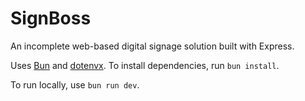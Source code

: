# SignBoss
An incomplete web-based digital signage solution built with Express.

Uses [Bun](https://bun.sh) and [dotenvx](https://dotenvx.com). To install dependencies, run `bun install`.

To run locally, use `bun run dev`.
